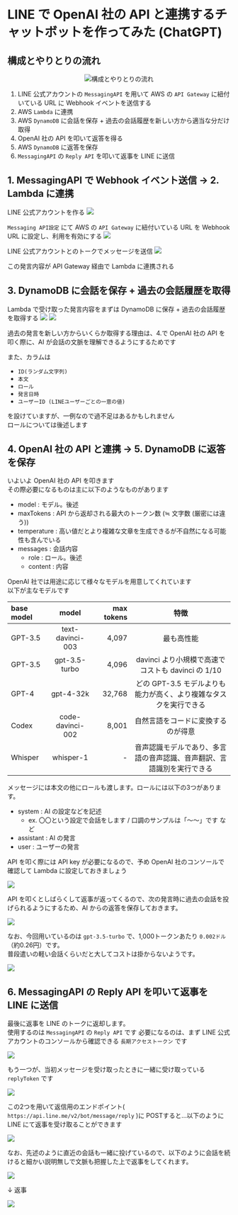 # LINE で OpenAI 社の API と連携するチャットボットを作ってみた (ChatGPT)

## 構成とやりとりの流れ

<div align="center">
<img src="material_for_lt/chat-gpt-support-line.drawio.png" alt="構成とやりとりの流れ" title="構成とやりとりの流れ">
</div>

1. LINE 公式アカウントの `MessagingAPI` を用いて AWS の `API Gateway` に紐付いている URL に Webhook イベントを送信する
2. AWS `Lambda` に連携
3. AWS `DynamoDB` に会話を保存 + 過去の会話履歴を新しい方から適当な分だけ取得
4. OpenAI 社の API を叩いて返答を得る
5. AWS `DynamoDB` に返答を保存
6. `MessagingAPI` の `Reply API` を叩いて返事を LINE に送信

## 1. MessagingAPI で Webhook イベント送信 -> 2. Lambda に連携

LINE 公式アカウントを作る
![](material_for_lt/1.png)

`Messaging API設定` にて AWS の `API Gateway` に紐付いている URL を Webhook URL に設定し、利用を有効にする
![](material_for_lt/2.png)

LINE 公式アカウントとのトークでメッセージを送信
![](material_for_lt/3.png)

この発言内容が API Gateway 経由で Lambda に連携される

## 3. DynamoDB に会話を保存 + 過去の会話履歴を取得

Lambda で受け取った発言内容をまずは DynamoDB に保存 + 過去の会話履歴を取得する
![](material_for_lt/4.png)
![](material_for_lt/5.png)

過去の発言を新しい方からいくらか取得する理由は、4.で OpenAI 社の API を叩く際に、AI が会話の文脈を理解できるようにするためです

また、カラムは

- `ID(ランダム文字列)`
- `本文`
- `ロール`
- `発言日時`
- `ユーザーID (LINEユーザーごとの一意の値)`

を設けていますが、一例なので過不足はあるかもしれません  
ロールについては後述します

## 4. OpenAI 社の API と連携 -> 5. DynamoDB に返答を保存

いよいよ OpenAI 社の API を叩きます  
その際必要になるものは主に以下のようなものがあります

- model : モデル。後述
- maxTokens : API から返却される最大のトークン数 (≒ 文字数 (厳密には違う))
- temperature : 高い値だとより複雑な文章を生成できるが不自然になる可能性も含んでいる
- messages : 会話内容
    - role : ロール。後述
    - content : 内容

OpenAI 社では用途に応じて様々なモデルを用意してくれています  
以下が主なモデルです

| base model |      model       | max tokens |                  特徴                   |
|:-----------|:----------------:|-----------:|:-------------------------------------:|
| GPT-3.5    | text-davinci-003 |      4,097 |                 最も高性能                 |
| GPT-3.5    |  gpt-3.5-turbo   |      4,096 | davinci より小規模で高速でコストも davinci の 1/10  |
| GPT-4      |    gpt-4-32k     |     32,768 | どの GPT-3.5 モデルよりも能力が高く、より複雑なタスクを実行できる |
| Codex      | code-davinci-002 |      8,001 |           自然言語をコードに変換するのが得意           |
| Whisper    |    whisper-1     |          - |  音声認識モデルであり、多言語の音声認識、音声翻訳、言語識別を実行できる  |

メッセージには本文の他にロールも渡します。ロールには以下の3つがあります。

- system : AI の設定などを記述
    - ex. 〇〇という設定で会話をします / 口調のサンプルは「〜〜」です など
- assistant : AI の発言
- user : ユーザーの発言

API を叩く際には API key が必要になるので、予め OpenAI 社のコンソールで確認して Lambda に設定しておきましょう

![](material_for_lt/11.png)

API を叩くとしばらくして返事が返ってくるので、次の発言時に過去の会話を投げられるようにするため、AI からの返答を保存しておきます。

![](material_for_lt/10.png)

なお、今回用いているのは `gpt-3.5-turbo` で、1,000トークンあたり `0.002ドル`（約0.26円）です。  
普段遣いの軽い会話くらいだと大してコストは掛からないようです。

![](material_for_lt/9.png)

## 6. MessagingAPI の Reply API を叩いて返事を LINE に送信
最後に返事を LINE のトークに返却します。  
使用するのは `MessagingAPI` の `Reply API` です
必要になるのは、まず LINE 公式アカウントのコンソールから確認できる `長期アクセストークン` です

![](material_for_lt/12.png)

もう一つが、当初メッセージを受け取ったときに一緒に受け取っている `replyToken` です

![](material_for_lt/13.png)

この2つを用いて返信用のエンドポイント( `https://api.line.me/v2/bot/message/reply` )に POSTすると...以下のように LINE にて返事を受け取ることができます

![](material_for_lt/6.png)

なお、先述のように直近の会話も一緒に投げているので、以下のように会話を続けると細かい説明無しで文脈も把握した上で返事をしてくれます。

![](material_for_lt/7.png)

↓ 返事

![](material_for_lt/8.png)



